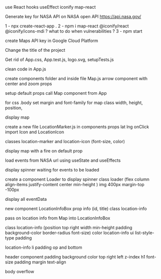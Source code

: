 
use React hooks useEffect
iconify
map-react

Generate key for NASA API on NASA open API https://api.nasa.gov/

1 - npx create-react-app .
2 - npm i map-react @iconify/react @iconify/icons-mdi
? what to do when vulnerabilities ?
3 - npm start

create Maps API key in Google Cloud Platform

Change the title of the project

 Get rid of App.css, App.test.js, logo.svg, setupTests.js
 
 
 clean code in App.js
 
 create components folder and inside file Map.js
 arrow component with center and zoom props
 
 setup default props
 call Map component from App
 
 for css
 .body set margin and font-family
 for map class width, height, position, 
 
 display map
 
 create a new file LocationMarker.js in components props lat lng onClick
 import Icon and LocationIcon
 
 classes location-marker and location-icon (font-size, color)
 
 display map with a fire on default prop
 
 
 load events from NASA url using useState and useEffects
 
 display spinner waiting for events to be loaded
 
  create a component Loader to display spinner
  class loader (flex column align-items justify-content center min-height )
 img 400px
 margin-top -100px
 
 display all eventData
 
 new component LocationInfoBox prop info (id, title)
 class location-info
 
 pass on location info from Map into LocationInfoBox
 
 class location-info (position top right width min-height padding background-color border-radius font-size) color
 location-info ui list-style-type
 padding
 
 location-info li
padding op and bottom 


header component
padding background color
top right left z-index
h1 font-size padding margin text-align

body overflow